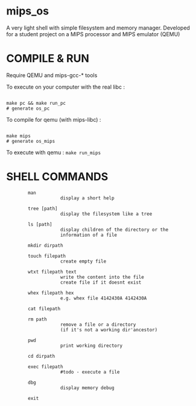 mips_os
=======

A very light shell with simple filesystem and memory manager. Developed for a student project on a MIPS processor and MIPS emulator (QEMU)


COMPILE & RUN
=============

Require QEMU and mips-gcc-* tools


To execute on your computer with the real libc :

<code>
make pc && make run_pc
# generate os_pc
</code>


To compile for qemu (with mips-libc) :

<code>
make mips
# generate os_mips
</code>


To execute with qemu :
<code>make run_mips</code>



SHELL COMMANDS
==============

			man
						display a short help

			tree [path]
						display the filesystem like a tree

			ls [path]
						display children of the directory or the 
						information of a file

			mkdir dirpath
			
			touch filepath
						create empty file
			
			wtxt filepath text
						write the content into the file
						create file if it doesnt exist

			whex filepath hex
						e.g. whex file 4142430A 4142430A
			
			cat filepath
			
			rm path
						remove a file or a directory 
						(if it's not a working dir'ancestor)
			
			pwd
						print working directory
			
			cd dirpath
			
			exec filepath
						#todo - execute a file
			
			dbg
						display memory debug

			exit
